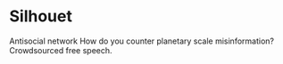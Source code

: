 # Silhouet
Antisocial network
How do you counter planetary scale misinformation? Crowdsourced free speech.
